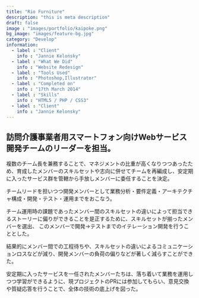 ```yaml
---
title: "Rio Furniture"
description: "this is meta description"
draft: false
image : "images/portfolio/kaipoke.png"
bg_image: "images/feature-bg.jpg"
category: "Develop"
information:
  - label : "Client"
    info : "Jannie Kelonsky"
  - label : "What We Did"
    info : "Website Redesign"
  - label : "Tools Used"
    info : "Photoshop,Illustrator"
  - label : "Completed on"
    info : "17th March 2014"
  - label : "Skills"
    info : "HTML5 / PHP / CSS3"
  - label : "Client"
    info : "Jannie Kelonsky"
---
```



## 訪問介護事業者用スマートフォン向けWebサービス開発チームのリーダーを担当。 

複数のチーム長を兼務することで、マネジメントの比重が高くなりつつあったため、育成したメンバーのスキルセットや志向に併せてチームを再編成し、安定期に入ったサービス群を管轄から手放しメンバーに委任することを決定。 

チームリードを担いつつ開発メンバーとして業務分析・要件定義・アーキテクチャ構成・開発・テスト・運用までをおこなう。 

チーム運用時の課題であったメンバー間のスキルセットの違いによって担当できるストーリーに偏りができることを是正するために、スキルセットが揃ったメンバーを選出、
このメンバーで開発→テストまでのイテレーション開発を行うこととした。

結果的にメンバー間での工程待ちや、スキルセットの違いによるコミュニケーションロスなどが減り、開発メンバーの負荷の偏りなどが著しく減らすことができた。 

安定期に入ったサービスを一任されたメンバーたちは、落ち着いて業務を運用しつつ学習ができるように、現プロジェクトのPRには参加してもらい、意見交換や質疑応答を行うことで、全体の技術の底上げを図った。
